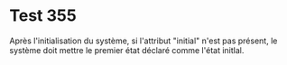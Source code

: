 <h1>Test 355</h1>
Après l'initialisation du système, si l'attribut "initial" n'est pas présent, le système doit mettre le premier état déclaré comme l'état initlal.
